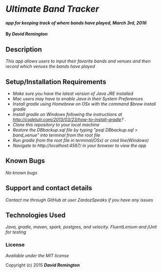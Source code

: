 # _Ultimate Band Tracker_

#### _app for keeping track of where bands have played, March 3rd, 2016_

#### By _**David Remington**_

## Description

_This app allows users to input their favorite bands and venues and then record which venues the bands have played_

## Setup/Installation Requirements

* _Make sure you have the latest version of Java JRE installed_
* _Mac users may have to enable Java in their System Preferences_
* _Install gradle using Homebrew on OSx with the command $brew install gradle_
* _Install gradle on Windows following the instructions at http://codetutr.com/2013/03/23/how-to-install-gradle? ._
* _Clone this repository to your local machine_
* _Restore the DBbackup.sql file by typing "psql DBbackup.sql > band_venue" into terminal from the root file_
* _Run gradle from the root file in terminal(OSx) or cmd line(Windows)_
* _Navigate to http://localhost:4567/ in your browser to view the app_

## Known Bugs

_No known bugs_

## Support and contact details

_Contact me through GitHub at user ZardozSpeaks if you have any issues_

## Technologies Used

_Java, gradle, maven, spark, postgres, and velocity. FluentLenium and jUnit for testing_

### License

*Available under the MIT license*

Copyright (c) 2015 **_David Remington_**
